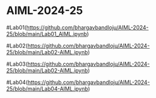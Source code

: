 # AIML-2024-25

#Lab01(https://github.com/bhargavbandloju/AIML-2024-25/blob/main/Lab01_AIML.ipynb)

#Lab02(https://github.com/bhargavbandloju/AIML-2024-25/blob/main/Lab02-AIML.ipynb)

#Lab03(https://github.com/bhargavbandloju/AIML-2024-25/blob/main/Lab02-AIML.ipynb)

#Lab04(https://github.com/bhargavbandloju/AIML-2024-25/blob/main/Lab04-AIML.ipynb)

